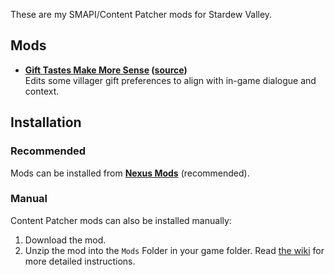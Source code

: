 These are my SMAPI/Content Patcher mods for Stardew Valley. 

## Mods 
- **[Gift Tastes Make More Sense](https://www.nexusmods.com/stardewvalley/mods/35436) ([source](https://github.com/juhapark21/StardewValleyMods/tree/main/%5BCP%5D%20GiftTastesMakeSense))** <br>
Edits some villager gift preferences to align with in-game dialogue and context. 

## Installation 
### Recommended 
Mods can be installed from **[Nexus Mods](https://next.nexusmods.com/profile/elnfl/mods)** (recommended). 
### Manual 
Content Patcher mods can also be installed manually: 
1. Download the mod. 
2. Unzip the mod into the `Mods` Folder in your game folder. 
Read [the wiki](https://stardewvalleywiki.com/Modding:Player_Guide/Getting_Started) for more detailed instructions. 